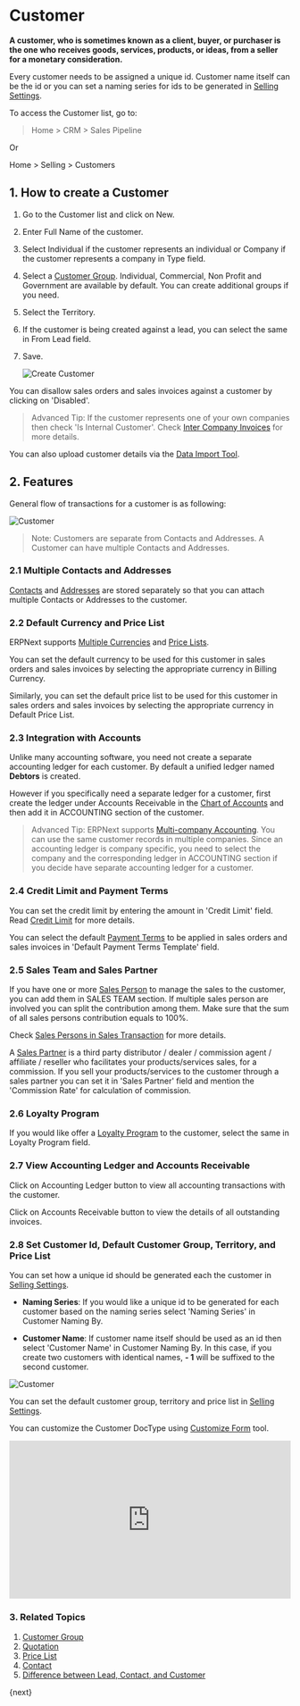 <!-- add-breadcrumbs -->
# Customer

**A customer, who is sometimes known as a client, buyer, or purchaser is the one
who receives goods, services, products, or ideas, from a seller for a monetary
consideration.**

Every customer needs to be assigned a unique id. Customer name itself can be the id or you can set a naming series for ids to be generated in [Selling Settings](/docs/user/manual/en/selling/selling-settings).

To access the Customer list, go to:
> Home > CRM > Sales Pipeline

Or

Home > Selling > Customers

## 1. How to create a Customer

1. Go to the Customer list and click on New.
1. Enter Full Name of the customer.
1. Select Individual if the customer represents an individual or Company if the customer represents a company in Type field.
1. Select a [Customer Group](/docs/user/manual/en/CRM/customer-group). Individual, Commercial, Non Profit and Government are available by default. You can create additional groups if you need.
1. Select the Territory.
1. If the customer is being created against a lead, you can select the same in From Lead field.
1. Save.

    <img class="screenshot" alt="Create Customer" src="{{docs_base_url}}/assets/img/crm/create-customer.gif">

You can disallow sales orders and sales invoices against a customer by clicking on 'Disabled'.

>Advanced Tip: If the customer represents one of your own companies then check 'Is Internal Customer'. Check [Inter Company Invoices](/docs/user/manual/en/accounts/inter-company-invoices) for more details.

You can also upload customer details via the [Data Import Tool](/docs/user/manual/en/setting-up/data/data-import).

## 2. Features
General flow of transactions for a customer is as following:

<img class="screenshot" alt="Customer" src="{{docs_base_url}}/assets/img/crm/customer-to selling-flowchart.jpeg">

> Note: Customers are separate from Contacts and Addresses. A Customer can
have multiple Contacts and Addresses.

### 2.1 Multiple Contacts and Addresses

[Contacts](/docs/user/manual/en/CRM/contact) and [Addresses](/docs/user/manual/en/CRM/address) are stored separately so that you can
attach multiple Contacts or Addresses to the customer.

### 2.2 Default Currency and Price List
ERPNext supports [Multiple Currencies](/docs/user/manual/en/accounts/multi-currency-accounting) and [Price Lists](/docs/user/manual/en/setting-up/price-lists).

You can set the default currency to be used for this customer in sales orders and sales invoices by selecting the appropriate currency in Billing Currency.

Similarly, you can set the default price list to be used for this customer in sales orders and sales invoices by selecting the appropriate currency in Default Price List.

### 2.3 Integration with Accounts

Unlike many accounting software, you need not create a separate accounting ledger for each customer.
By default a unified ledger named **Debtors** is created.

However if you specifically need a separate ledger for a customer, first create the ledger under
Accounts Receivable in the [Chart of Accounts](/docs/user/manual/en/accounts/chart-of-accounts.html) and then add it in ACCOUNTING section of the customer.

>Advanced Tip: ERPNext supports [Multi-company Accounting](/docs/user/manual/en/setting-up/articles/managing-multiple-companies). You can use the same customer records in multiple companies. Since an accounting ledger is company specific, you need to select the company and the corresponding ledger in ACCOUNTING section if you decide have separate accounting ledger for a customer.

### 2.4 Credit Limit and Payment Terms

You can set the credit limit by entering the amount in 'Credit Limit' field. Read [Credit Limit](/docs/user/manual/en/CRM/articles/credit_limit) for more details.

You can select the default [Payment Terms](/docs/user/manual/en/accounts/payment-terms) to be applied in sales orders and sales invoices in 'Default Payment Terms Template' field.

### 2.5 Sales Team and Sales Partner

If you have one or more [Sales Person](/docs/user/manual/en/CRM/sales-person) to manage the sales to the customer, you can add them in SALES TEAM section. If multiple sales person are involved you can split the contribution among them. Make sure that the sum of all sales persons contribution equals to 100%.

Check [Sales Persons in Sales Transaction](/docs/user/manual/en/selling/articles/sales-persons-in-the-sales-transactions) for more details.

A [Sales Partner](/docs/user/manual/en/selling/sales-partner) is a third party distributor / dealer / commission agent /
affiliate / reseller who facilitates your  products/services sales, for a commission.
If you sell your products/services to the customer through a sales partner you can set it in 'Sales Partner' field and mention the 'Commission Rate' for calculation of commission.

### 2.6 Loyalty Program

If you would like offer a [Loyalty Program](/docs/user/manual/en/accounts/loyalty-program) to the customer, select the same in Loyalty Program field.

### 2.7 View Accounting Ledger and Accounts Receivable

Click on Accounting Ledger button to view all accounting transactions with the customer.

Click on Accounts Receivable button to view the details of all outstanding invoices.

### 2.8 Set Customer Id, Default Customer Group, Territory, and Price List

You can set how a unique id should be generated each the customer in [Selling Settings](/docs/user/manual/en/selling/selling-settings).

* **Naming Series**: If you would like a unique id to be generated for each customer based on the naming series select 'Naming Series' in Customer Naming By.

* **Customer Name**: If customer name itself should be used as an id then select 'Customer Name' in Customer Naming By. In this case, if you create two customers with identical names, **- 1** will be suffixed to the second customer.

<img class="screenshot" alt="Customer" src="{{docs_base_url}}/assets/img/crm/customer-with-identical-names.png">

You can set the default customer group, territory and price list in [Selling Settings](/docs/user/manual/en/selling/selling-settings).

You can customize the Customer DocType using [Customize Form](/docs/user/manual/en/customize-erpnext/custom-field) tool.

<div>
    <style>.embed-container { position: relative; padding-bottom: 56.25%; height: 0; overflow: hidden; max-width: 100%; } .embed-container iframe, .embed-container object, .embed-container embed { position: absolute; top: 0; left: 0; width: 100%; height: 100%; }
    </style>
    <div class='embed-container'>
        <iframe src='https://www.youtube.com/embed//zsrrVDk6VBs?end=212' frameborder='0' allowfullscreen>
        </iframe>
    </div>
</div>





### 3. Related Topics
1. [Customer Group](/docs/user/manual/en/CRM/setup/customer-group)
1. [Quotation](/docs/user/manual/en/selling/quotation)
1. [Price List](/docs/user/manual/en/stock/price-lists)
1. [Contact](/docs/user/manual/en/CRM/contact)
1. [Difference between Lead, Contact, and Customer](/docs/user/manual/en/CRM/articles/difference_between_lead_contact_and_customer)

{next}

